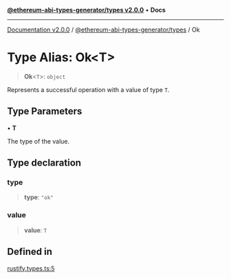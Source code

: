 [**@ethereum-abi-types-generator/types v2.0.0**](../README.md) • **Docs**

***

[Documentation v2.0.0](../../../packages.md) / [@ethereum-abi-types-generator/types](../README.md) / Ok

# Type Alias: Ok\<T\>

> **Ok**\<`T`\>: `object`

Represents a successful operation with a value of type `T`.

## Type Parameters

• **T**

The type of the value.

## Type declaration

### type

> **type**: `"ok"`

### value

> **value**: `T`

## Defined in

[rustify.types.ts:5](https://github.com/niZmosis/ethereum-abi-types-generator/blob/b8e282ea584f52118722e9d563db502ef3e0aa75/packages/types/src/rustify.types.ts#L5)
